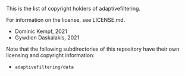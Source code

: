 This is the list of copyright holders of adaptivefiltering.

For information on the license, see LICENSE.md.

* Dominic Kempf, 2021
* Gywdion Daskalakis, 2021

Note that the following subdirectories of this repository have their own licensing and copyright information:

* `adaptivefiltering/data`
